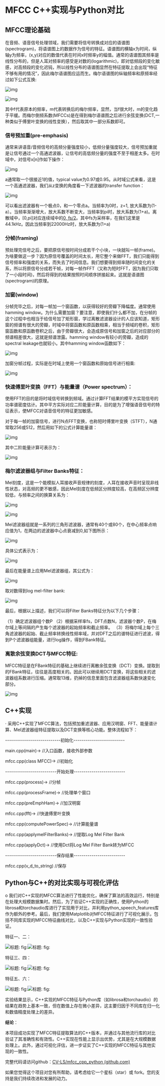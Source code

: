 

# MFCC C++实现与Python对比

## MFCC理论基础

在音频、语音信号处理领域，我们需要将信号转换成对应的语谱图(spectrogram)，将语谱图上的数据作为信号的特征。语谱图的横轴x为时间，纵轴y为频率，(x,y)对应的数值代表在时间x时频率y的幅值。通常的语谱图其频率是线性分布的，但是人耳对频率的感受是对数的(logarithmic)，即对低频段的变化敏感，对高频段的变化迟钝，所以线性分布的语谱图显然在特征提取上会出现“特征不够有用的情况”，因此梅尔语谱图应运而生。梅尔语谱图的纵轴频率和原频率经过如下公式互换:

![img](https://cdn.jsdelivr.net/gh/2690170518/blogimage@main/img/clip_image002.gif)

![img](https://cdn.jsdelivr.net/gh/2690170518/blogimage@main/img/clip_image004.gif)

其中f代表原本的频率，m代表转换后的梅尔频率，显然，当f很大时，m的变化趋于平缓。而梅尔倒频系数(MFCCs)是在得到梅尔语谱图之后进行余弦变换(DCT,一种类似于傅里叶变换的线性变换），然后取其中一部分系数即可。

### 信号预加重(pre-emphasis)

通常来讲语音/音频信号的高频分量强度较小，低频分量强度较大，信号预加重就是让信号通过一个高通滤波器，让信号的高低频分量的强度不至于相差太多。在时域中，对信号x[n]作如下操作：

![img](https://cdn.jsdelivr.net/gh/2690170518/blogimage@main/img/clip_image006.gif)

a通常取一个很接近1的值，typical value为0.97或0.95。从时域公式来看，这是一个高通滤波器，我们从z变换的角度看一下滤波器的transfer function：

![img](https://cdn.jsdelivr.net/gh/2690170518/blogimage@main/img/clip_image008.gif)

可以看出滤波器有一个极点0，和一个零点a。当频率为0时，z=1, 放大系数为(1-a）。当频率渐渐增大，放大系数不断变大，当频率到pi时，放大系数为(1+a)。离散域中，[0,pi]对应连续域中的[0, fs/2](单位Hz)。其中fs为采样率，在我们这里是44.1kHz。因此当频率到22000Hz时，放大系数为(1+a)

### 分帧(framing)

预处理完信号之后，要把原信号按时间分成若干个小块，一块就叫一帧(frame)。为啥要做这一步？因为原信号覆盖的时间太长，用它整个来做FFT，我们只能得到信号频率和强度的关系，而失去了时间信息。我们想要得到频率随时间变化的关系，所以将原信号分成若干帧，对每一帧作FFT（又称为短时FFT，因为我们只取了一小段时间)，然后将得到的结果按照时间顺序拼接起来。这就是语谱图(spectrogram)的原理。

### 加窗(window)

分帧完毕之后，对每一帧加一个窗函数，以获得较好的旁瓣下降幅度。通常使用hamming window。为什么需要加窗？要注意，即使我们什么都不加，在分帧的这个过程中也相当于给信号加了矩形窗，学过离散滤波器设计的人应该知道，矩形窗的频谱有很大的旁瓣，时域中将窗函数和原函数相乘，相当于频域的卷积，矩形窗函数和原函数卷积之后，由于旁瓣很大，会造成原信号和加窗之后的对应部分的频谱相差很大，这就是频谱泄露。hamming window有较小的旁瓣，造成的spectral leakage也就较小。其中hamming window函数如下：

![img](https://cdn.jsdelivr.net/gh/2690170518/blogimage@main/img/clip_image010.gif)

加窗分帧过程，实际是在时域上使用一个窗函数和原始信号进行相乘:

![img](https://cdn.jsdelivr.net/gh/2690170518/blogimage@main/img/clip_image012.gif)

### 快速傅里叶变换（FFT）与能量谱（Power spectrum）：

使用FFT的目的是将时域信号转换到频域。通过计算FFT结果的模平方实现信号的功率谱密度估计。其中平方实际对应二阶能量计算，目的是为了增强语音信号的特征表示，使MFCC对语音信号的特征更加敏感。

对于每一帧的加窗信号，进行N点FFT变换，也称短时傅里叶变换（STFT），N通常取256或512，然后用如下的公式计算能量谱：

![img](https://cdn.jsdelivr.net/gh/2690170518/blogimage@main/img/clip_image014.gif)

其中二阶能量计算可表示为：

![img](https://cdn.jsdelivr.net/gh/2690170518/blogimage@main/img/clip_image016.gif)

### 梅尔滤波器组与Filter Banks特征：

Mel刻度，这是一个能模拟人耳接收声音规律的刻度，人耳在接收声音时呈现非线性状态，对高频的更不敏感，因此Mel刻度在低频区分辨度较高，在高频区分辨度较低，与频率之间的换算关系为：

![img](https://cdn.jsdelivr.net/gh/2690170518/blogimage@main/img/clip_image002.gif)

![img](https://cdn.jsdelivr.net/gh/2690170518/blogimage@main/img/clip_image004.gif)

Mel滤波器组就是一系列的三角形滤波器，通常有40个或80个，在中心频率点响应值为1，在两边的滤波器中心点衰减到0,如下图所示：

![img](https://cdn.jsdelivr.net/gh/2690170518/blogimage@main/img/clip_image018.jpg)

具体公式表示为：

![img](https://cdn.jsdelivr.net/gh/2690170518/blogimage@main/img/clip_image020.gif)

最后在能量谱上应用Mel滤波器组，其公式为：

![img](https://cdn.jsdelivr.net/gh/2690170518/blogimage@main/img/clip_image022.gif)

取对数得到log mel-filter bank:

![img](https://cdn.jsdelivr.net/gh/2690170518/blogimage@main/img/clip_image024.gif)

最后，根据以上描述，我们可以将Filter Banks特征分为以下几个步骤：

（1）确定滤波器组个数P
 （2）根据采样率fs，DFT点数N，滤波器个数P，在梅尔域上等间隔的产生每个滤波器的起始频率和截止频率。
 （3）将梅尔域上每个三角滤波器的起始、截止频率转换线性频率域，并对DFT之后的谱特征进行滤波，得到P个滤波器组能量，进行log操作，得到FBank特征。

### 离散余弦变换DCT与MFCC特征:

MFCC特征是在FBank特征的基础上继续进行离散余弦变换（DCT）变换。提取到的FBank特征，往往是高度相关的。因此可以继续用DCT变换，将这些相关的滤波器组系数进行压缩。通常取13维，扔掉的信息里面包含滤波器组系数快速变化部分。

![img](https://cdn.jsdelivr.net/gh/2690170518/blogimage@main/img/clip_image026.gif)

##  C++实现

·    采用C++实现了MFCC算法，包括预加重滤波器、应用汉明窗、FFT、能量谱计算、Mel滤波器组特征提取以及DCT变换等核心功能。整体流程如下：

----------------------------初始化--------------------------

main.cpp(main)-> //入口函数，接收外部参数

mfcc.cpp(class MFCC)-> //初始化

--------------------------开始处理--------------------------

mfcc.cpp(process)-> //分帧

mfcc.cpp(processFrame)-> //处理单个窗口

mfcc.cpp(preEmphHam)-> //加汉明窗

mfcc.cpp(fft)-> //快速傅里叶变换

mfcc.cpp(computePowerSpec)-> //计算能量谱

mfcc.cpp(applymelFilterBanks)-> //提取Log Mel Filter Bank

mfcc.cpp(applyDct)-> //使用Dct将Log Mel Filter Bank转为MFCC

--------------------------保存结果--------------------------

mfcc.cpp(v_d_to_string) //保存

## Python与C++的对比实现与可视化评估

o  我们对C++实现的MFCC算法进行了性能优化，确保了算法的高效运行，特别是在处理大规模数据集时。然后，为了验证C++实现的正确性，使用Python的librosa和torchaudio库进行了实现用于对比，并利用python_speech_features库作为额外的参考。最后，我们使用Matplotlib对MFCC特征进行了可视化展示，包括不同库实现的MFCC特征曲线对比，以及C++实现与Python实现的一致性验证。

特征一、二：

![标题: fig:](https://cdn.jsdelivr.net/gh/2690170518/blogimage@main/img/clip_image028.gif)![标题: fig:](https://cdn.jsdelivr.net/gh/2690170518/blogimage@main/img/clip_image030.gif)

特征三、四：

![标题: fig:](https://cdn.jsdelivr.net/gh/2690170518/blogimage@main/img/clip_image032.gif)![标题: fig:](https://cdn.jsdelivr.net/gh/2690170518/blogimage@main/img/clip_image034.gif)

特征五、六：

![标题: fig:](https://cdn.jsdelivr.net/gh/2690170518/blogimage@main/img/clip_image036.gif)![标题: fig:](https://cdn.jsdelivr.net/gh/2690170518/blogimage@main/img/clip_image038.gif)

实验结果显示，C++实现的MFCC特征与Python库（如librosa和torchaudio）的结果在趋势上基本一致，但在数值上存在微小差异，这主要归因于不同库在归一化和数值精度处理上的差异。

**结论**：

本项目成功实现了MFCC特征提取算法的C++版本，并通过与其他流行库的对比验证了其准确性和有效性。C++实现在性能上显示出优势，尤其是在大规模数据处理上。此外，通过可视化评估，进一步证实了C++实现的MFCC特征与其他实现的一致性。

完整代码请访问github：[CV-LS/mfcc_cpp_python (github.com)](https://github.com/CV-LS/mfcc_cpp_python)

如果您觉得这个项目对您有所帮助，请考虑给它一个星标（star）或 fork。您的支持是我们持续改进和发展的动力。